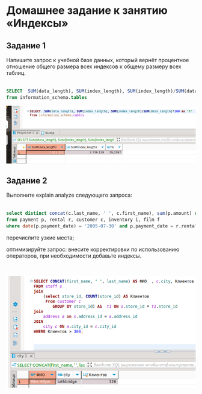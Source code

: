 # Домашнее задание к занятию «Индексы»

## Задание 1

Напишите запрос к учебной базе данных, который вернёт процентное отношение общего размера всех индексов к общему размеру всех таблиц.

```SQL

SELECT  SUM(data_length), SUM(index_length), SUM(index_length)/SUM(data_length)*100 as '%'
from information_schema.tables

```

![скрин](https://github.com/MalovAleksey/DZ/blob/main/MySQL/2024-01-28_19-45-25.png)



## Задание 2

Выполните explain analyze следующего запроса:

```SQL

select distinct concat(c.last_name, ' ', c.first_name), sum(p.amount) over (partition by c.customer_id, f.title)
from payment p, rental r, customer c, inventory i, film f
where date(p.payment_date) = '2005-07-30' and p.payment_date = r.rental_date and r.customer_id = c.customer_id and i.inventory_id = r.inventory_id

```

перечислите узкие места;

оптимизируйте запрос: внесите корректировки по использованию операторов, при необходимости добавьте индексы.

```SQL



```

![скрин](https://github.com/MalovAleksey/DZ/blob/main/MySQL/2024-01-28_13-46-49.png)
